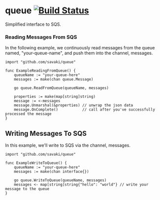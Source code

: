 queue
[![Build Status](https://travis-ci.org/savaki/queue.svg?branch=master)](https://travis-ci.org/savaki/queue)
=====

Simplified interface to SQS.


### Reading Messages From SQS 

In the following example, we continuously read messages from the queue named, "your-queue-name", and push them into the channel, messages.

```
import "github.com/savaki/queue"

func ExampleReadingFromQueue() {
	queueName := "your-queue-here"
	messages := make(chan queue.Message)

	go queue.ReadFromQueue(queueName, messages)

	properties := make(map[string]string)
	message := <-messages
	message.Unmarshal(&properties) // unwrap the json data
	message.OnComplete()           // call after you've successfully processed the message
}
```

## Writing Messages To SQS

In this example, we'll write to SQS via the channel, messages.

```
import "github.com/savaki/queue"

func ExampleWriteToQueue() {
	queueName := "your-queue-here"
	messages := make(chan interface{})

	go queue.WriteToQueue(queueName, messages)
	messages <- map[string]string{"hello": "world"} // write your message to the queue
}
```


